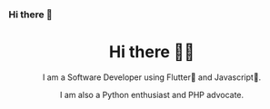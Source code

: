### Hi there 👋
<h1 align='center'>Hi there 👋🏾 </h1>

<p align='center'>I am a Software Developer using Flutter💙 and Javascript💛.</p>
<p align='center'>I am also a Python enthusiast and PHP advocate.</p>


<!--
**GeekyGeeky/GeekyGeeky** is a ✨ _special_ ✨ repository because its `README.md` (this file) appears on your GitHub profile.

Here are some ideas to get you started:

- 🔭 I’m currently working on ...
- 🌱 I’m currently learning ...
- 👯 I’m looking to collaborate on ...
- 🤔 I’m looking for help with ...
- 💬 Ask me about ...
- 📫 How to reach me: ...
- 😄 Pronouns: ...
- ⚡ Fun fact: ...
-->
